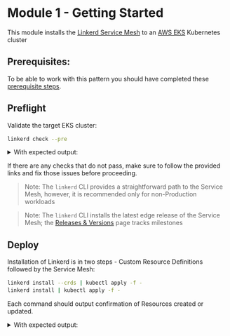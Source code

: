 # Module 1 - Getting Started 

This module installs the [Linkerd Service Mesh](https://linkerd.io/) to an [AWS EKS](https://aws.amazon.com/eks/) Kubernetes cluster

## Prerequisites:

To be able to work with this pattern you should have completed these [prerequisite steps](../../prerequisites/README.md).

## Preflight

Validate the target EKS cluster:
   ```sh
   linkerd check --pre
   ```
<details>
<summary>With expected output:</summary>

   ```sh
   kubernetes-api
   --------------
   √ can initialize the client
   √ can query the Kubernetes API
   
   kubernetes-version
   ------------------
   √ is running the minimum Kubernetes API version
   
   pre-kubernetes-setup
   --------------------
   √ control plane namespace does not already exist
   √ can create non-namespaced resources
   √ can create ServiceAccounts
   √ can create Services
   √ can create Deployments
   √ can create CronJobs
   √ can create ConfigMaps
   √ can create Secrets
   √ can read Secrets
   √ can read extension-apiserver-authentication configmap
   √ no clock skew detected
   
   linkerd-version
   ---------------
   √ can determine the latest version
   √ cli is up-to-date
   
   Status check results are √
   ```

</details>

If there are any checks that do not pass, make sure to follow the provided links and fix those issues before proceeding.

> Note: The `linkerd` CLI provides a straightforward path to the Service Mesh, however, it is recommended only for non-Production workloads

> Note: The `linkerd` CLI installs the latest edge release of the Service Mesh; the [Releases & Versions](https://linkerd.io/releases/) page tracks milestones

## Deploy 
Installation of Linkerd is in two steps - Custom Resource Definitions followed by the Service Mesh:

```sh
linkerd install --crds | kubectl apply -f -
linkerd install | kubectl apply -f -
```

Each command should output confirmation of Resources created or updated.

<details>
<summary>With expected output:</summary>
```sh
Rendering Linkerd CRDs...
Next, run `linkerd install | kubectl apply -f -` to install the control plane.

customresourcedefinition.apiextensions.k8s.io/authorizationpolicies.policy.linkerd.io created
customresourcedefinition.apiextensions.k8s.io/httproutes.policy.linkerd.io created
customresourcedefinition.apiextensions.k8s.io/meshtlsauthentications.policy.linkerd.io created
customresourcedefinition.apiextensions.k8s.io/networkauthentications.policy.linkerd.io created
customresourcedefinition.apiextensions.k8s.io/serverauthorizations.policy.linkerd.io created
customresourcedefinition.apiextensions.k8s.io/servers.policy.linkerd.io created
customresourcedefinition.apiextensions.k8s.io/serviceprofiles.linkerd.io created
customresourcedefinition.apiextensions.k8s.io/httproutes.gateway.networking.k8s.io created
customresourcedefinition.apiextensions.k8s.io/grpcroutes.gateway.networking.k8s.io created
customresourcedefinition.apiextensions.k8s.io/externalworkloads.workload.linkerd.io created

...

namespace/linkerd created
clusterrole.rbac.authorization.k8s.io/linkerd-linkerd-identity created
clusterrolebinding.rbac.authorization.k8s.io/linkerd-linkerd-identity created
serviceaccount/linkerd-identity created
clusterrole.rbac.authorization.k8s.io/linkerd-linkerd-destination created
clusterrolebinding.rbac.authorization.k8s.io/linkerd-linkerd-destination created
serviceaccount/linkerd-destination created
secret/linkerd-sp-validator-k8s-tls created
validatingwebhookconfiguration.admissionregistration.k8s.io/linkerd-sp-validator-webhook-config created
secret/linkerd-policy-validator-k8s-tls created
validatingwebhookconfiguration.admissionregistration.k8s.io/linkerd-policy-validator-webhook-config created
clusterrole.rbac.authorization.k8s.io/linkerd-policy created
clusterrolebinding.rbac.authorization.k8s.io/linkerd-destination-policy created
role.rbac.authorization.k8s.io/remote-discovery created
rolebinding.rbac.authorization.k8s.io/linkerd-destination-remote-discovery created
role.rbac.authorization.k8s.io/linkerd-heartbeat created
rolebinding.rbac.authorization.k8s.io/linkerd-heartbeat created
clusterrole.rbac.authorization.k8s.io/linkerd-heartbeat created
clusterrolebinding.rbac.authorization.k8s.io/linkerd-heartbeat created
serviceaccount/linkerd-heartbeat created
clusterrole.rbac.authorization.k8s.io/linkerd-linkerd-proxy-injector created
clusterrolebinding.rbac.authorization.k8s.io/linkerd-linkerd-proxy-injector created
serviceaccount/linkerd-proxy-injector created
secret/linkerd-proxy-injector-k8s-tls created
mutatingwebhookconfiguration.admissionregistration.k8s.io/linkerd-proxy-injector-webhook-config created
configmap/linkerd-config created
role.rbac.authorization.k8s.io/ext-namespace-metadata-linkerd-config created
secret/linkerd-identity-issuer created
configmap/linkerd-identity-trust-roots created
service/linkerd-identity created
service/linkerd-identity-headless created
deployment.apps/linkerd-identity created
service/linkerd-dst created
service/linkerd-dst-headless created
service/linkerd-sp-validator created
service/linkerd-policy created
service/linkerd-policy-validator created
deployment.apps/linkerd-destination created
cronjob.batch/linkerd-heartbeat created
deployment.apps/linkerd-proxy-injector created
service/linkerd-proxy-injector created
secret/linkerd-config-overrides created
```

</details>

## Validate

Validate the Linkerd install by re-using the `check` command:

```sh
linkerd check
```

<details>
<summary>With expected output:</summary>

```sh
Status check results are √
```

</details>

Take note of any errors or warnings and address as necessary

> Note: You can run view the Linkerd Services by executing `kubectl --namespace linkerd get service`

## Visualize
Linkerd Service Mesh is now installed and waiting to be activated for workloads (in the next [module](../02-example-workload/README.md)).


In the meantime, Linkerd provides an extension called *viz* for inspecting the Service Mesh:
1. Install:
   ```sh
   linkerd viz install | kubectl apply -f -
   ```

2. Validate (optional):
   ```sh
   linkerd check
   ```

<details>
<summary>With expected output:</summary>

   ```sh
   linkerd-viz
   -----------
   √ linkerd-viz Namespace exists
   √ can initialize the client
   √ linkerd-viz ClusterRoles exist
   √ linkerd-viz ClusterRoleBindings exist
   √ tap API server has valid cert
   √ tap API server cert is valid for at least 60 days
   √ tap API service is running
   √ linkerd-viz pods are injected
   √ viz extension pods are running
   √ viz extension proxies are healthy
   √ viz extension proxies are up-to-date
   √ viz extension proxies and cli versions match
   √ prometheus is installed and configured correctly
   √ viz extension self-check
   ```

</details>

3. View (will open a tab or browser window):
   ```sh
   linkerd viz dashboard &
   ```

   Since none of the workloads have activated Linkerd (yet), expect the *Meshed* column in *viz* to reflect 0:
![empty-viz-dashboard](../../images/viz-empty-dashboard.png)


## Destroy 

To remove all components:
1. Uninstall *viz*
   ```sh
   # To remove Linkerd Viz
   linkerd viz uninstall | kubectl delete -f -
   ```

2. Uninstall Linkerd Control Plane (also removes the CRDs):
   ```sh
   linkerd uninstall | kubectl delete -f -
   ```
